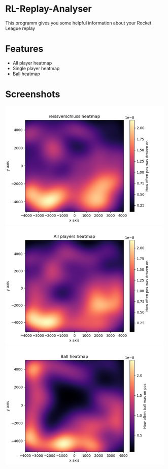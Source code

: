 # RL-Replay-Analyser
This programm gives you some helpful information about your Rocket League replay

# Features
  * All player heatmap
  * Single player heatmap
  * Ball heatmap

# Screenshots
<p>
    <img width="500" src="https://github.com/EntenDNA/RL-Replay-Analyser/blob/main/pictures/Figure_1.png">
    <img width="500" src="https://github.com/EntenDNA/RL-Replay-Analyser/blob/main/pictures/Figure_2.png">
    <img width="500" src="https://github.com/EntenDNA/RL-Replay-Analyser/blob/main/pictures/Figure_3.png">
</p>
